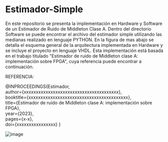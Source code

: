 # Estimador-Simple
En este repositorio se presenta la implementación en Hardware y Software de un Estimador de Ruido de Middleton Clase A. Dentro del directorio Software se puede encontrar el archivo del estimador simple utilizando las medianas realizado en lenguaje PYTHON.
En la figura de mas abajo se detalla el esquema general de la arquitectura implementada en Hardware y se incluye el proyecto en lenguaje VHDL.
Esta implementación está basada en el trabajo titulado "Estimador de ruido de Middleton clase A: implementación sobre FPGA", cuya referencia puede encontrar a continuación.

REFERENCIA:

@INPROCEEDINGS{Estimador,  
	author={xxxxxxxxxxxxxxxxxxxxxxxxxxxxxxxxxxxxxxx},  
	booktitle={xxxxxxxxxxxxxxxxxxxxxxxxxxxxxxxxxxxxxxxxx},   
	title={Estimador de ruido de Middleton clase A: implementación sobre FPGA},   
	year={2023},  
	pages={x-x},  
	doi={xxxxxxxxxxxxxxxx}
	}


![image](https://user-images.githubusercontent.com/109878824/235536513-39cfd50b-09ee-46eb-bfc8-d66e7dd78b64.png)



